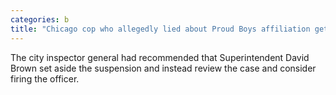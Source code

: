 ```yaml
---
categories: b
title: "Chicago cop who allegedly lied about Proud Boys affiliation gets 120day suspension after watchdog pushed superintendent to review case and consider firing officer"
---
```

The city inspector general had recommended that Superintendent David Brown set aside the suspension and instead review the case and consider firing the officer.